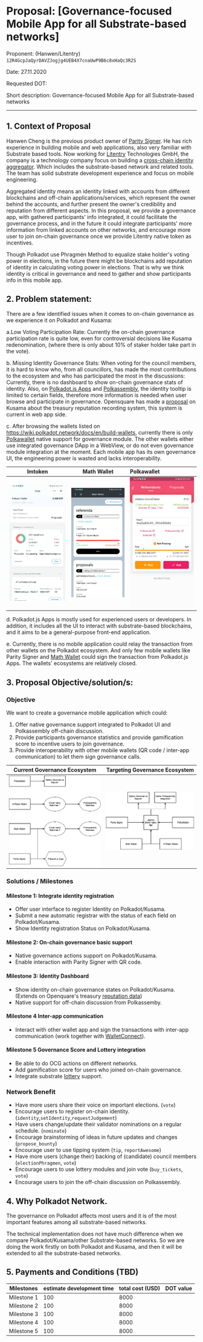 # Proposal: [Governance-focused Mobile App for all Substrate-based networks]
Proponent: (Hanwen/Litentry) `12R4GcpJaQyrDAVZJogjg4UEB4X7cnaUwP9B6c8xHaQc3R2S`

Date: 27.11.2020

Requested DOT: 

Short description: Governance-focused Mobile App for all Substrate-based networks

---
## 1. Context of Proposal

Hanwen Cheng is the previous product owner of [Parity Signer](https://github.com/paritytech/parity-signer). He has rich experience in building mobile and web applications, also very familiar with Substrate based tools. Now working for [Litentry](https://www.litentry.com/) Technologies GmbH, the company is a technology company focus on building a [cross-chain identity aggregator](https://litentry.medium.com/why-we-need-cross-chain-identity-on-polkadot-d59a90c9329c). Which includes the substrate-based network and related tools. The team has solid substrate development experience and focus on mobile engineering.

Aggregated identity means an identity linked with accounts from different blockchains and off-chain applications/services, which represent the owner behind the accounts, and further present the owner's credibility and reputation from different aspects. In this proposal, we provide a governance app, with gathered participants' info integrated, it could facilitate the governance process, and in the future it could integrate participants' more information from linked accounts on other networks, and encourage more user to join on-chain governance once we provide Litentry native token as incentives. 

Though Polkadot use Phragmén Method to equalize stake holder's voting power in elections, in the future there might be blockchains add reputation of identity in calculating voting power in elections. That is why we think identity is critical in governance and need to gather and show participants info in this mobile app.

## 2.	Problem statement: 

There are a few identified issues when it comes to on-chain governance as we experience it on Polkadot and Kusama:

a.Low Voting Participation Rate: Currently the on-chain governance participation rate is quite low, even for controversial decisions like Kusama redenomination, (where there is only about 10% of staker holder take part in the vote).

b. Missing Identity Governance Stats: When voting for the council members, it is hard to know who, from all councillors, has made the most contributions to the ecosystem and who has participated the most in the discussions: Currently, there is no dashboard to show on-chain governance stats of identity. Also, on [Polkadot.js Apps](http://polkadot.js.org/apps/) and [Polkassembly](https://polkadot.polkassembly.io/), the identity tooltip is limited to certain fields, therefore more information is needed when user browse and participate in governance. Opensquare has made a [proposal](https://kusama.polkassembly.io/post/352) on Kusama about the treasury reputation recording system, this system is current in web app side.

c. After browsing the wallets listed on https://wiki.polkadot.network/docs/en/build-wallets, currently there is only [Polkawallet](https://polkawallet.io/) native support for governance module. The other wallets either use integrated governance DApp in a WebView, or do not even governance module integration at the moment. Each mobile app has its own governance UI, the engineering power is wasted and lacks interoperability.   

Imtoken |  Math Wallet | Polkawallet
:-------------------------:|:-------------------------:|:---|
![imtoken](./imgs/GovernanceImtoken.jpeg)  |  ![mathwallet](./imgs/GovernanceMath.jpeg)| ![polkawallet](./imgs/GovernancePolkawallet.jpeg)

d. Polkadot.js Apps is mostly used for experienced users or developers. In addition, it includes all the UI to interact with substrate-based blockchains, and it aims to be a general-purpose front-end application.

e. Currently, there is no mobile application could relay the transaction from other wallets on the Polkadot ecosystem. And only few mobile wallets like Parity Signer and [Math Wallet](https://mathwallet.org/) could sign the transaction from Polkadot.js Apps. The wallets' ecosystems are relatively closed. 

## 3.	Proposal Objective/solution/s:

### Objective

We want to create a governance mobile application which could:

1. Offer native governance support integrated to Polkadot UI and Polkassembly off-chain discussion. 
2. Provide participants governance statistics and provide gamification score to incentive users to join governance.
3. Provide interoperability with other mobile wallets (QR code / inter-app communication) to let them sign governance calls. 
 
|Current Governance Ecosystem| Targeting Governance Ecosystem|
|-------------------------|-------------------------|
|![imtoken](./imgs/governanceBefore.png)|![mathwallet](./imgs/governanceNow.png)|

### Solutions / Milestones

#### Milestone 1: Integrate identity registration
* Offer user interface to register Identity on Polkadot/Kusama.
* Submit a new automatic registrar with the status of each field on Polkadot/Kusama.
* Show Identity registration Status on Polkadot/Kusama. 

#### Milestone 2: On-chain governance basic support
* Native governance actions support on Polkadot/Kusama.
* Enable interaction with Parity Signer with QR code.

#### Milestone 3: Identity Dashboard
* Show identity on-chain governance states on Polkadot/Kusama.(Extends on Openquare's treasury [reputation data](https://kusama.polkassembly.io/post/352))
* Native support for off-chain discussion from Polkassemby.

#### Milestone 4 Inter-app communication
* Interact with other wallet app and sign the transactions with inter-app communication (work together with [WalletConnect](https://walletconnect.org/)).

#### Milestone 5 Governance Score and Lottery integration
* Be able to do OCG actions on different networks.
* Add gamification score for users who joined on-chain governance.
* Integrate substrate [lottery](https://hackmd.io/68rduBydTEy4X-ULevd90g) support.

### Network Benefit

* Have more users share their voice on important elections. (`vote`)
* Encourage users to register on-chain identity. (`identity`,`setIdentity`,`requestJudgement`)
* Have users change/update their validator nominations on a regular schedule. (`nominate`)
* Encourage brainstorming of ideas in future updates and changes (`propose_bounty`)
* Encourage user to use tipping system (`tip`, `reportAwesome`)
* Have more users (change their) backing of (candidate) council members (`electionPhragmen`, `vote`)
* Encourage users to use lottery modules and join vote (`buy_tickets`, `vote`)
* Encourage users to join the off-chain discussion on Polkassembly.

## 4. Why Polkadot Network.

The governance on Polkadot affects most users and it is of the most important features among all substrate-based networks. 

The technical implementation does not have much difference when we compare Polkadot/Kusama/other Substrate-based networks. So we are doing the work firstly on both Polkadot and Kusama, and then it will be extended to all the substrate-based networks.

 ## 5. Payments and Conditions (TBD)
 
 |Milestones | estimate development time | total cost (USD) | DOT value |
 |---|---|---|---|
 |Milestone 1|  100 | 8000 |
 |Milestone 2|  100 | 8000 | 
 |Milestone 3|  100 | 8000 | 
 |Milestone 4|  100 | 8000 |
 |Milestone 5|  100 | 8000 |
 
 
 
